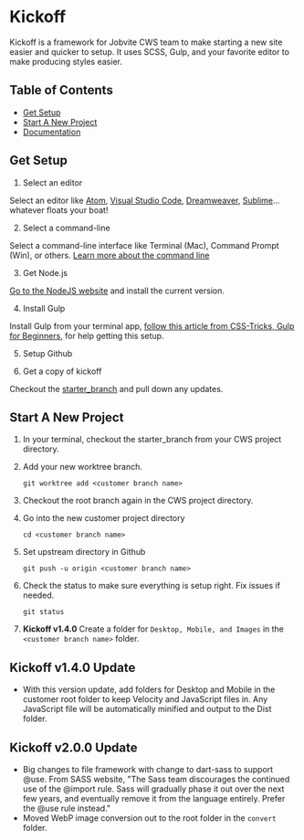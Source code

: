 # Kickoff

Kickoff is a framework for Jobvite CWS team to make starting a new site easier and quicker to setup. It uses SCSS, Gulp, and your favorite editor to make producing styles easier.

## Table of Contents
* [Get Setup](#setup)
* [Start A New Project](#start)
* [Documentation](/documentation/README.md)

## Get Setup <a name="setup"></a>

1. Select an editor

Select an editor like [Atom](https://atom.io/), [Visual Studio Code](https://code.visualstudio.com/), [Dreamweaver](https://www.adobe.com/products/dreamweaver.html), [Sublime](https://www.sublimetext.com/)... whatever floats your boat!

2. Select a command-line

Select a command-line interface like Terminal (Mac), Command Prompt (Win), or others. [Learn more about the command line](https://css-tricks.com/reasonable-approach-getting-comfortable-command-line/)

3. Get Node.js

[Go to the NodeJS website](https://nodejs.org/en/) and install the current version.

4. Install Gulp

Install Gulp from your terminal app, [follow this article from CSS-Tricks, Gulp for Beginners](https://css-tricks.com/gulp-for-beginners/), for help getting this setup.

5. Setup Github

6. Get a copy of kickoff

Checkout the [starter_branch](https://github.com/brettwbyron-jobvite/CWS/tree/starter_branch/jv-kickoff) and pull down any updates. 


## Start A New Project <a name="start"></a>

1. In your terminal, checkout the starter_branch from your CWS project directory.

2. Add your new worktree branch.

    `git worktree add <customer branch name>`

3. Checkout the root branch again in the CWS project directory.

4. Go into the new customer project directory

    `cd <customer branch name>`

5. Set upstream directory in Github

    `git push -u origin <customer branch name>`

6. Check the status to make sure everything is setup right. Fix issues if needed.

    `git status`

7. **Kickoff v1.4.0** Create a folder for `Desktop, Mobile, and Images` in the `<customer branch name>` folder.


## Kickoff v1.4.0 Update

- With this version update, add folders for Desktop and Mobile in the customer root folder to keep Velocity and JavaScript files in. Any JavaScript file will be automatically minified and output to the Dist folder. 

## Kickoff v2.0.0 Update

- Big changes to file framework with change to dart-sass to support @use. From SASS website, "The Sass team discourages the continued use of the @import rule. Sass will gradually phase it out over the next few years, and eventually remove it from the language entirely. Prefer the @use rule instead."
- Moved WebP image conversion out to the root folder in the `convert` folder.